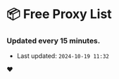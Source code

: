 # :package: Free Proxy List
### Updated every 15 minutes.

- Last updated: `2024-10-19 11:32`

:heart:
